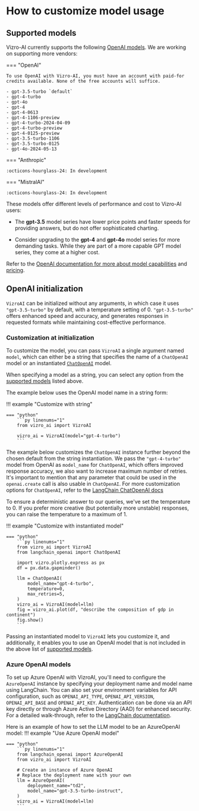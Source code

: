 # How to customize model usage

## Supported models
Vizro-AI currently supports the following [OpenAI models](https://platform.openai.com/docs/models). We are working on supporting more vendors:

=== "OpenAI"

    To use OpenAI with Vizro-AI, you must have an account with paid-for credits available. None of the free accounts will suffice.

    - gpt-3.5-turbo `default`
    - gpt-4-turbo
    - gpt-4o
    - gpt-4
    - gpt-4-0613
    - gpt-4-1106-preview
    - gpt-4-turbo-2024-04-09
    - gpt-4-turbo-preview
    - gpt-4-0125-preview
    - gpt-3.5-turbo-1106
    - gpt-3.5-turbo-0125
    - gpt-4o-2024-05-13

=== "Anthropic"

    :octicons-hourglass-24: In development

=== "MistralAI"

    :octicons-hourglass-24: In development


These models offer different levels of performance and cost to Vizro-AI users:

* The **gpt-3.5** model series have lower price points and faster speeds for providing answers, but do not offer sophisticated charting.

* Consider upgrading to the **gpt-4** and **gpt-4o** model series for more demanding tasks. While they are part of a more capable GPT model series, they come at a higher cost.

Refer to the [OpenAI documentation for more about model capabilities](https://platform.openai.com/docs/models/overview) and [pricing](https://openai.com/pricing).

## OpenAI initialization

`VizroAI` can be initialized without any arguments, in which case it uses `"gpt-3.5-turbo"` by default, with a temperature setting of 0. `"gpt-3.5-turbo"` offers enhanced speed and accuracy, and generates responses in requested formats while maintaining cost-effective performance.

### Customization at initialization
To customize the model, you can pass `VizroAI` a single argument named `model`, which can either be a string that specifies the name of a `ChatOpenAI` model or an instantiated [`ChatOpenAI`](https://api.python.langchain.com/en/latest/chat_models/langchain_openai.chat_models.base.ChatOpenAI.html) model.

When specifying a model as a string, you can select any option from the [supported models](#supported-models) listed above.

The example below uses the OpenAI model name in a string form:

!!! example "Customize with string"

    === "python"
        ```py linenums="1"
        from vizro_ai import VizroAI

        vizro_ai = VizroAI(model="gpt-4-turbo")
        ```

The example below customizes the `ChatOpenAI` instance further beyond the chosen default from the string instantiation. We pass the `"gpt-4-turbo"` model from OpenAI as `model_name` for `ChatOpenAI`, which offers improved response accuracy, we also want to increase maximum number of retries.
It's important to mention that any parameter that could be used in the `openai.create` call is also usable in `ChatOpenAI`. For more customization options for `ChatOpenAI`, refer to the [LangChain ChatOpenAI docs](https://api.python.langchain.com/en/latest/chat_models/langchain_openai.chat_models.base.ChatOpenAI.html)

<!-- vale off -->
To ensure a deterministic answer to our queries, we've set the temperature to 0. If you prefer more creative (but potentially more unstable) responses, you can raise the temperature to a maximum of 1.
<!-- vale on -->

!!! example "Customize with instantiated model"

    === "python"
        ```py linenums="1"
        from vizro_ai import VizroAI
        from langchain_openai import ChatOpenAI

        import vizro.plotly.express as px
        df = px.data.gapminder()

        llm = ChatOpenAI(
            model_name="gpt-4-turbo",
            temperature=0,
            max_retries=5,
        )
        vizro_ai = VizroAI(model=llm)
        fig = vizro_ai.plot(df, "describe the composition of gdp in continent")
        fig.show()
        ```

Passing an instantiated model to `VizroAI` lets you customize it, and additionally, it enables you to use an OpenAI model that is not included in the above list of [supported models](#supported-models).

### Azure OpenAI models
To set up Azure OpenAI with VizroAI, you'll need to configure the `AzureOpenAI` instance by specifying your deployment name and model name using LangChain. You can also set your environment variables for API configuration,
such as `OPENAI_API_TYPE`, `OPENAI_API_VERSION`, `OPENAI_API_BASE` and `OPENAI_API_KEY`.
Authentication can be done via an API key directly or through Azure Active Directory (AAD) for enhanced security.
For a detailed walk-through, refer to the [LangChain documentation](https://python.langchain.com/docs/integrations/llms/azure_openai/).

Here is an example of how to set the LLM model to be an AzureOpenAI model:
!!! example  "Use Azure OpenAI model"

    === "python"
        ```py linenums="1"
        from langchain_openai import AzureOpenAI
        from vizro_ai import VizroAI

        # Create an instance of Azure OpenAI
        # Replace the deployment name with your own
        llm = AzureOpenAI(
            deployment_name="td2",
            model_name="gpt-3.5-turbo-instruct",
        )
        vizro_ai = VizroAI(model=llm)
        ```
